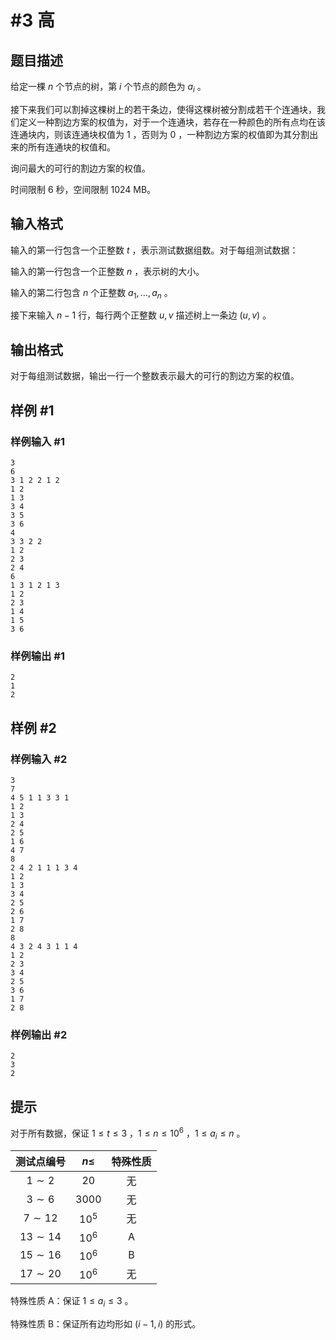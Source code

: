 # #3 高

## 题目描述

给定一棵 $n$ 个节点的树，第 $i$ 个节点的颜色为 $a_i$ 。

接下来我们可以割掉这棵树上的若干条边，使得这棵树被分割成若干个连通块，我们定义一种割边方案的权值为，对于一个连通块，若存在一种颜色的所有点均在该连通块内，则该连通块权值为 $1$ ，否则为 $0$ ，一种割边方案的权值即为其分割出来的所有连通块的权值和。

询问最大的可行的割边方案的权值。

时间限制 6 秒，空间限制 1024 MB。

## 输入格式

输入的第一行包含一个正整数 $t$ ，表示测试数据组数。对于每组测试数据：

输入的第一行包含一个正整数 $n$ ，表示树的大小。

输入的第二行包含 $n$ 个正整数 $a_1 , \dots , a_n$ 。

接下来输入 $n-1$ 行，每行两个正整数 $u,v$ 描述树上一条边 $(u,v)$ 。

## 输出格式

对于每组测试数据，输出一行一个整数表示最大的可行的割边方案的权值。

## 样例 #1

### 样例输入 #1

```
3
6
3 1 2 2 1 2 
1 2
1 3
3 4
3 5
3 6
4
3 3 2 2 
1 2
2 3
2 4
6
1 3 1 2 1 3 
1 2
2 3
1 4
1 5
3 6
```

### 样例输出 #1

```
2
1
2
```

## 样例 #2

### 样例输入 #2

```
3
7
4 5 1 1 3 3 1 
1 2
1 3
2 4
2 5
1 6
4 7
8
2 4 2 1 1 1 3 4 
1 2
1 3
3 4
2 5
2 6
1 7
2 8
8
4 3 2 4 3 1 1 4 
1 2
2 3
3 4
2 5
3 6
1 7
2 8
```

### 样例输出 #2

```
2
3
2
```

## 提示

对于所有数据，保证 $1 \leq t \leq 3$ ，$1 \leq n \leq 10^{6}$ ，$1 \leq a_i \leq n$ 。

| 测试点编号 |  $n \leq$  | 特殊性质 |
| :----------: | :--: | :--------: |
|      $1 \sim 2$      |  $20$  |    无    |
|      $3 \sim 6$      |  $3000$  |    无    |
|      $7 \sim 12$      |  $10^{5}$  |    无    |
|      $13 \sim 14$      |  $10^{6}$  |    A    |
|      $15 \sim 16$      | $10^{6}$<br /> |    B    |
|      $17 \sim 20$      | $10^{6}$<br /> |    无    |

特殊性质 A：保证 $1 \leq a_i \leq 3$ 。

特殊性质 B：保证所有边均形如 $(i-1,i)$ 的形式。

